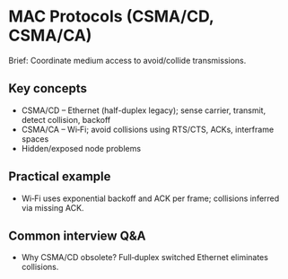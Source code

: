 # MAC Protocols (CSMA/CD, CSMA/CA)

Brief: Coordinate medium access to avoid/collide transmissions.

## Key concepts
- CSMA/CD – Ethernet (half-duplex legacy); sense carrier, transmit, detect collision, backoff
- CSMA/CA – Wi‑Fi; avoid collisions using RTS/CTS, ACKs, interframe spaces
- Hidden/exposed node problems

## Practical example
- Wi‑Fi uses exponential backoff and ACK per frame; collisions inferred via missing ACK.

## Common interview Q&A
- Why CSMA/CD obsolete? Full‑duplex switched Ethernet eliminates collisions.
